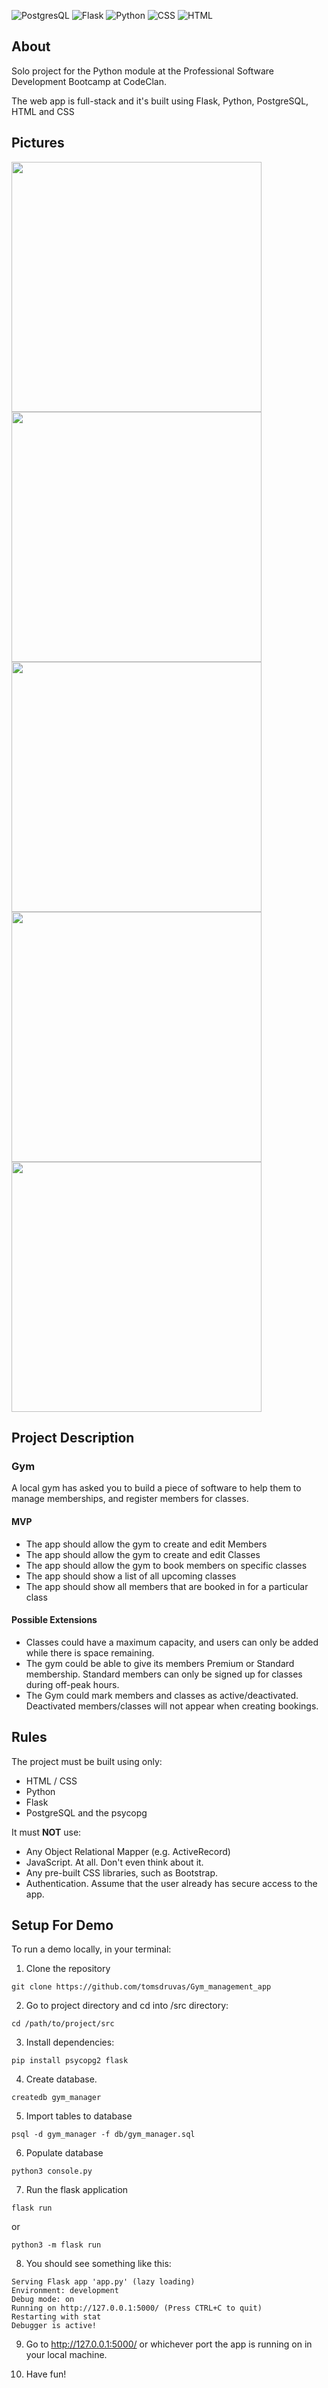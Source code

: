 ![PostgresQL](https://img.shields.io/badge/PostgreSQL-v14.0-red?style=appveyor&logo=postgresql&logoColor=white)
![Flask](https://img.shields.io/badge/Flask-2.0.2+-black?style=appveyor&logo=flask&logoColor=white?)
![Python](https://img.shields.io/badge/python-v3.9+-blue.svg?style=appveyor)
![CSS](https://img.shields.io/badge/CSS3-1572B6??&style=appveyor&logo=css3&logoColor=white)
![HTML](https://img.shields.io/badge/HTML5-E34F26??style=appveyor&logo=html5&logoColor=white+)

## About

Solo project for the Python module at the Professional Software Development Bootcamp at CodeClan.

The web app is full-stack and it's built using Flask, Python, PostgreSQL, HTML and CSS

## Pictures
<img src="/planning_and_dev/class_list.png" width="400" > 
<img src="/planning_and_dev/class_view.png" width="400" > 
<img src="/planning_and_dev/members_list.png" width="400" >
<img src="/planning_and_dev/member_view.png" width="400" >
<img src="/planning_and_dev/gym_stats1.png" width="400" >








## Project Description

### Gym

A local gym has asked you to build a piece of software to help them to manage memberships, and register members for classes.

#### MVP

- The app should allow the gym to create and edit Members
- The app should allow the gym to create and edit Classes
- The app should allow the gym to book members on specific classes
- The app should show a list of all upcoming classes
- The app should show all members that are booked in for a particular class

#### Possible Extensions

- Classes could have a maximum capacity, and users can only be added while there is space remaining.
- The gym could be able to give its members Premium or Standard membership. Standard members can only be signed up for classes during off-peak hours.
- The Gym could mark members and classes as active/deactivated. Deactivated members/classes will not appear when creating bookings. 

## Rules

The project must be built using only:

* HTML / CSS
* Python
* Flask
* PostgreSQL and the psycopg

It must **NOT** use:

* Any Object Relational Mapper (e.g. ActiveRecord)
* JavaScript. At all. Don't even think about it.
* Any pre-built CSS libraries, such as Bootstrap.
* Authentication. Assume that the user already has secure access to the app.

## Setup For Demo

To run a demo locally, in your terminal:

1. Clone the repository
```
git clone https://github.com/tomsdruvas/Gym_management_app
```
2. Go to project directory and cd into /src directory:
```
cd /path/to/project/src
```
3. Install dependencies:
```
pip install psycopg2 flask
```
4. Create database.
```
createdb gym_manager
```
5. Import tables to database
```
psql -d gym_manager -f db/gym_manager.sql
```
6. Populate database
```
python3 console.py
```
7. Run the flask application
```
flask run
```
or
```
python3 -m flask run
```
8. You should see something like this:

```
Serving Flask app 'app.py' (lazy loading)
Environment: development
Debug mode: on
Running on http://127.0.0.1:5000/ (Press CTRL+C to quit)
Restarting with stat
Debugger is active!
```

9. Go to http://127.0.0.1:5000/ or whichever port the 
app is running on in your local machine.

10. Have fun!
